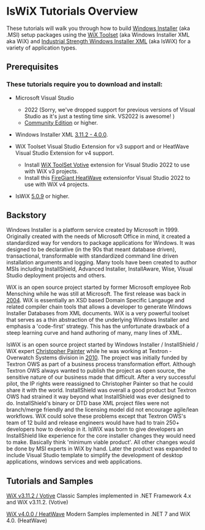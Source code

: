 # IsWiX Tutorials Overview

These tutorials will walk you through how to build [Windows Installer](https://msdn.microsoft.com/en-us/library/windows/desktop/cc185688(v=vs.85).aspx) (aka .MSI) setup packages using the [WiX Toolset](http://wixtoolset.org/) (aka Windows Installer XML aka WiX) and [Industrial Strength Windows Installer XML](http://iswix.com/projects/) (aka IsWiX) for a variety of application types.

## Prerequisites

### These tutorials require you to download and install:

* Microsoft Visual Studio
   * 2022 (Sorry, we've dropped support for previous versions of Visual Studio as it's just a testing time sink. VS2022 is awesome! )
   * [Community Edition](https://www.visualstudio.com/vs/community/) or higher. 
* Windows Installer XML [3.11.2 - 4.0.0](https://wixtoolset.org/). 
* WiX Toolset Visual Studio Extension for v3 support and or HeatWave Visual Studio Extension for v4 support.
   * Install [WiX ToolSet Votive](https://marketplace.visualstudio.com/items?itemName=WixToolset.WixToolsetVisualStudio2022Extension) extension for Visual Studio 2022 to use with WiX v3 projects.
   * Install this [FireGiant HeatWave](https://marketplace.visualstudio.com/items?itemName=FireGiant.FireGiantHeatWaveDev17) extensionfor Visual Studio 2022 to use with WiX v4 projects.
    
* IsWiX [5.0.9](https://github.com/iswix-llc/iswix/releases) or higher.

## Backstory

Windows Installer is a platform service created by Microsoft in 1999. Originally created with the needs of Microsoft Office in mind, it created a standardized way for vendors to package applications for Windows.  It was designed to be declarative (in the 90s that meant database driven), transactional, transformable with standardized command line driven installation arguments and logging.  Many tools have been created to author MSIs including InstallShield, Advanced Installer, InstallAware, Wise, Visual Studio deployment projects and others.

WiX is an open source project started by former Microsoft employee Rob Mensching while he was still at Microsoft. The first release was back in [2004](http://robmensching.com/blog/posts/2004/4/5/windows-installer-xml-wix-toolset-has-released-as-open-source-on-sourceforge.net/). WiX is essentially an XSD based Domain Specific Langauge and related compiler chain tools that allows a developer to generate Windows Installer Databases from XML documents.  WiX is a very powerful toolset that serves as a thin abstraction of the underlying Windows Installer and emphasis a 'code-first' strategy.  This has the unfortunate drawback of a steep learning curve and hand authoring of many, many lines of XML.

IsWiX is an open source project started by Windows Installer / InstallShield / WiX expert [Christopher Painter](http://iswix.com/) while he was working at Textron - Overwatch Systems division in [2010](http://blog.deploymentengineering.com/2010/05/introducing-iswix.html).  The project was initially funded by Textron OWS as part of a business process transformation effort. Although Textron OWS always wanted to publish the project as open source, the sensitive nature of our business made that difficult. After a very successful pilot, the IP rights were reassigned to Christopher Painter so that he could share it with the world.  InstallShield was overall a good product but Textron OWS had strained it way beyond what InstallShield was ever designed to do.  InstallShield's binary or DTD base XML project files were not branch/merge friendly and the licensing model did not encourage agile/lean workflows. WiX could solve these problems except that Textron OWS's team of 12 build and release engineers would have had to train 250+ developers how to develop in it.  IsWiX was born to give developers an InstallShield like experience for the core installer changes they would need to make.  Basically think 'minimum viable product'.  All other changes would be done by MSI experts in WiX by hand.  Later the product was expanded to include Visual Studio template to simplify the development of  desktop applications, windows services and web applications.    

## Tutorials and Samples


[WiX v3.11.2 / Votive](https://github.com/iswix-llc/iswix-tutorials/tree/master/WiX-v3-Votive) Classic Samples implemented in .NET Framework 4.x and WiX v3.11.2. (Votive)

[WiX v4.0.0 / HeatWave](https://github.com/iswix-llc/iswix-tutorials/tree/master/WiX-v4-HeatWave) Modern Samples implemented in .NET 7 and WiX 4.0. (HeatWave)

